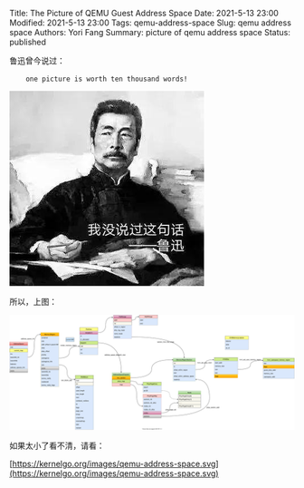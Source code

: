 Title: The Picture of QEMU Guest Address Space
Date: 2021-5-13 23:00
Modified: 2021-5-13 23:00
Tags: qemu-address-space
Slug: qemu address space
Authors: Yori Fang
Summary: picture of qemu address space
Status: published

鲁迅曾今说过：
```
    one picture is worth ten thousand words!
```

![Xun](../images/luxun.jpeg)


所以，上图：

![qemu-address-space](../images/qemu-address-space.svg)

如果太小了看不清，请看：

[https://kernelgo.org/images/qemu-address-space.svg](https://kernelgo.org/images/qemu-address-space.svg)